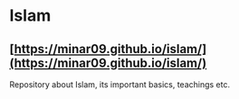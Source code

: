 # Islam
## [https://minar09.github.io/islam/](https://minar09.github.io/islam/)
Repository about Islam, its important basics, teachings etc.
